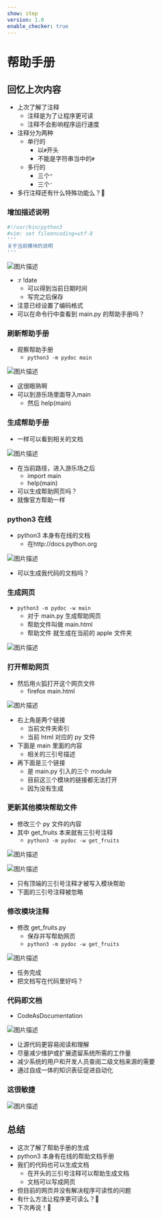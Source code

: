 ```yaml
---
show: step
version: 1.0
enable_checker: true
---
```


# 帮助手册

## 回忆上次内容

- 上次了解了注释
  - 注释是为了让程序更可读
  - 注释不会影响程序运行速度
- 注释分为两种
  - 单行的 
	- 以`#`开头
	- 不能是字符串当中的`#`
  - 多行的 
	- 三个`"`
	- 三个`'`
- 多行注释还有什么特殊功能么？🤔


### 增加描述说明

```bash
#!/usr/bin/python3
#vim: set fileencoding=utf-8
'''
关于当前模块的说明
'''
```

![图片描述](https://doc.shiyanlou.com/courses/uid1190679-20220214-1644828150094)

- :r !date
	- 可以得到当前日期时间
	- 写完之后保存
- 注意已经设置了编码格式
- 可以在命令行中查看到 main.py 的帮助手册吗？

### 刷新帮助手册

- 观察帮助手册
	- `python3 -m pydoc main`

![图片描述](https://doc.shiyanlou.com/courses/uid1190679-20220214-1644828256864)

- 这很眼熟啊
- 可以到游乐场里面导入main
	- 然后 help(main)

### 生成帮助手册

- 一样可以看到相关的文档 

![图片描述](https://doc.shiyanlou.com/courses/uid1190679-20210816-1629096040358)

- 在当前路径，进入游乐场之后
	- import main
	- help(main)
- 可以生成帮助网页吗？
- 就像官方帮助一样

### python3 在线

- python3 本身有在线的文档
	- 在http://docs.python.org

![图片描述](https://doc.shiyanlou.com/courses/uid1190679-20210816-1629098501853)

- 可以生成我代码的文档吗？

### 生成网页

- `python3 -m pydoc -w main`
  - 对于 main.py 生成帮助网页
  - 帮助文件叫做 main.html
  - 帮助文件 就生成在当前的 apple 文件夹

![图片描述](https://doc.shiyanlou.com/courses/uid1190679-20220214-1644828471923)

### 打开帮助网页

- 然后用火狐打开这个网页文件
	- firefox main.html

![图片描述](https://doc.shiyanlou.com/courses/uid1190679-20220214-1644828505371)

- 右上角是两个链接
  - 当前文件夹索引
  - 当前 html 对应的 py 文件
- 下面是 main 里面的内容
  - 相关的三引号描述
- 再下面是三个链接
  - 是 main.py 引入的三个 module
  - 目前这三个模块的链接都无法打开
  - 因为没有生成

### 更新其他模块帮助文件

- 修改三个 py 文件的内容
- 其中 get_fruits 本来就有三引号注释
  - `python3 -m pydoc -w get_fruits`

![图片描述](https://doc.shiyanlou.com/courses/uid1190679-20220214-1644828689553)

![图片描述](https://doc.shiyanlou.com/courses/uid1190679-20210816-1629098034501)

- 只有顶端的三引号注释才被写入模块帮助
- 下面的三引号注释被忽略

### 修改模块注释

- 修改 get_fruits.py
	- 保存并写帮助网页
    - `python3 -m pydoc -w get_fruits`

![图片描述](https://doc.shiyanlou.com/courses/uid1190679-20210816-1629098243809)

- 任务完成
- 把文档写在代码里好吗？

### 代码即文档

- CodeAsDocumentation

![图片描述](https://doc.shiyanlou.com/courses/uid1190679-20221030-1667127476170)

- 让源代码更容易阅读和理解
- 尽量减少维护或扩展遗留系统所需的工作量
- 减少系统的用户和开发人员查阅二级文档来源的需要
- 通过自成一体的知识表征促进自动化

### 这很敏捷

![图片描述](https://doc.shiyanlou.com/courses/uid1190679-20221030-1667127499281)



## 总结

- 这次了解了帮助手册的生成
- python3 本身有在线的帮助文档手册
- 我们的代码也可以生成文档
  - 在开头的三引号注释可以帮助生成文档
  - 文档可以写成网页
- 但目前的网页并没有解决程序可读性的问题
- 有什么方法让程序更可读么？🤔
- 下次再说！👋
